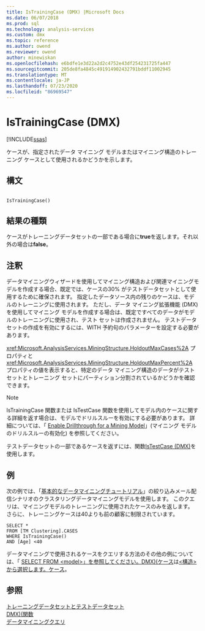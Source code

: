 ```yaml
---
title: IsTrainingCase (DMX) |Microsoft Docs
ms.date: 06/07/2018
ms.prod: sql
ms.technology: analysis-services
ms.custom: dmx
ms.topic: reference
ms.author: owend
ms.reviewer: owend
author: minewiskan
ms.openlocfilehash: e6bdfe1e3d22a2d2c4752e43df254231725fa447
ms.sourcegitcommit: 205de8fa4845c491914902432791bddf11002945
ms.translationtype: MT
ms.contentlocale: ja-JP
ms.lasthandoff: 07/23/2020
ms.locfileid: "86969547"
---
```

# <a name="istrainingcase-dmx"></a>IsTrainingCase (DMX)
[!INCLUDE[ssas](../includes/applies-to-version/ssas.md)]

  ケースが、指定されたデータ マイニング モデルまたはマイニング構造のトレーニング ケースとして使用されるかどうかを示します。  
  
## <a name="syntax"></a>構文  
  
```  
  
IsTrainingCase()  
```  
  
## <a name="result-type"></a>結果の種類  
 ケースがトレーニングデータセットの一部である場合に**true**を返します。それ以外の場合は**false**。  
  
## <a name="remarks"></a>注釈  
 データマイニングウィザードを使用してマイニング構造および関連マイニングモデルを作成する場合、既定では、ケースの30% がテストデータセットとして使用するために確保されます。 指定したデータソース内の残りのケースは、モデルのトレーニングに使用されます。 ただし、データ マイニング拡張機能 (DMX) を使用してマイニング モデルを作成する場合は、既定ですべてのデータがモデルのトレーニングに使用され、テスト セットは作成されません。 テストデータセットの作成を有効にするには、WITH 予約句のパラメーターを設定する必要があります。  
  
 <xref:Microsoft.AnalysisServices.MiningStructure.HoldoutMaxCases%2A> プロパティと <xref:Microsoft.AnalysisServices.MiningStructure.HoldoutMaxPercent%2A> プロパティの値を表示すると、特定のデータ マイニング構造のデータがテスト セットとトレーニング セットにパーティション分割されているかどうかを確認できます。  
  
> [!NOTE]  
>  IsTrainingCase 関数または IsTestCase 関数を使用してモデル内のケースに関する詳細を返す場合は、モデルでドリルスルーを有効にする必要があります。 詳細については、「 [Enable Drillthrough for a Mining Model](https://docs.microsoft.com/analysis-services/data-mining/enable-drillthrough-for-a-mining-model)」(マイニング モデルのドリルスルーの有効化) を参照してください。  
  
 テストデータセットの一部であるケースを返すには、関数[IsTestCase &#40;DMX&#41;](../dmx/istestcase-dmx.md)を使用します。  
  
## <a name="examples"></a>例  
 次の例では、「[基本的なデータマイニングチュートリアル](https://msdn.microsoft.com/library/6602edb6-d160-43fb-83c8-9df5dddfeb9c)」の絞り込みメール配信シナリオのクラスタリングデータマイニングモデルを使用します。 このクエリは、マイニングモデルのトレーニングに使用されたケースのみを返します。 さらに、トレーニングケースは40よりも前の顧客に制限されています。  
  
```  
SELECT *  
FROM [TM Clustering].CASES  
WHERE IsTrainingCase()  
AND [Age] <40  
```  
  
 データマイニングで使用されるケースをクエリする方法のその他の例については、「 [SELECT FROM &#60;model&#62;」を参照してください。DMX&#41;&#40;ケース](../dmx/select-from-model-cases-dmx.md)は[&#60;構造&#62; から選択します。ケース](../dmx/select-from-structure-cases.md)。  
  
## <a name="see-also"></a>参照  
 [トレーニングデータセットとテストデータセット](https://docs.microsoft.com/analysis-services/data-mining/training-and-testing-data-sets)   
 [DMX&#41;&#40;関数](../dmx/functions-dmx.md)   
 [データマイニングクエリ](https://docs.microsoft.com/analysis-services/data-mining/data-mining-queries)  
  
  
